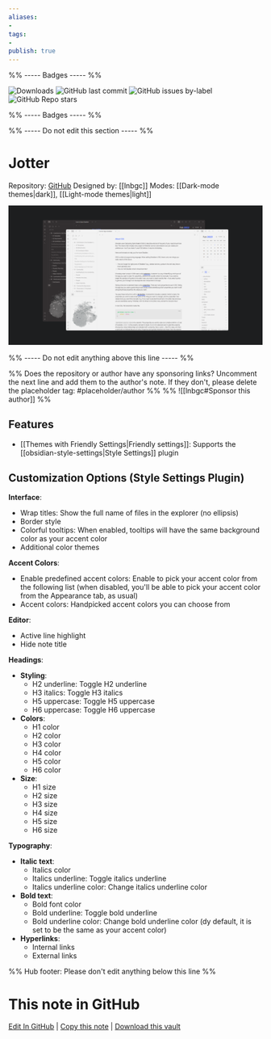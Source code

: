 ```yaml
---
aliases:
- 
tags: 
- 
publish: true
---
```


%% ----- Badges ----- %%

![Downloads](https://img.shields.io/badge/downloads-5659-573E7A?style=for-the-badge&logo=)
![GitHub last commit](https://img.shields.io/github/last-commit/lnbgc/obsidian-jotter?color=573E7A&label=last%20update&logo=github&style=for-the-badge)
![GitHub issues by-label](https://img.shields.io/github/issues/lnbgc/obsidian-jotter/help%20wanted?color=573E7A&logo=github&style=for-the-badge) 
![GitHub Repo stars](https://img.shields.io/github/stars/lnbgc/obsidian-jotter?color=573E7A&logo=github&style=for-the-badge)

%% ----- Badges ----- %%

%% ----- Do not edit this section ----- %%

# Jotter

Repository: [GitHub](https://github.com/lnbgc/obsidian-jotter)
Designed by: [[lnbgc]]
Modes: [[Dark-mode themes|dark]], [[Light-mode themes|light]]



![screenshot](https://github.com/lnbgc/obsidian-jotter/raw/HEAD/jotter.png)

%% ----- Do not edit anything above this line ----- %% 

%% Does the repository or author have any sponsoring links? Uncomment the next line and add them to the author's note. If they don't, please delete the placeholder tag: #placeholder/author %%
%% ![[lnbgc#Sponsor this author]] %%


## Features

- [[Themes with Friendly Settings|Friendly settings]]: Supports the [[obsidian-style-settings|Style Settings]] plugin

## Customization Options (Style Settings Plugin) 

**Interface**: 
- Wrap titles: Show the full name of files in the explorer (no ellipsis)
- Border style
- Colorful tooltips: When enabled, tooltips will have the same background color as your accent color
- Additional color themes

**Accent Colors**: 
- Enable predefined accent colors: Enable to pick your accent color from the following list (when disabled, you'll be able to pick your accent color from the Appearance tab, as usual)
- Accent colors: Handpicked accent colors you can choose from

**Editor**: 
- Active line highlight
- Hide note title

**Headings**: 
- **Styling**: 
    - H2 underline: Toggle H2 underline
    - H3 italics: Toggle H3 italics
    - H5 uppercase: Toggle H5 uppercase
    - H6 uppercase: Toggle H6 uppercase
- **Colors**: 
    - H1 color
    - H2 color
    - H3 color
    - H4 color
    - H5 color
    - H6 color
- **Size**: 
    - H1 size
    - H2 size
    - H3 size
    - H4 size
    - H5 size
    - H6 size

**Typography**: 
- **Italic text**: 
    - Italics color
    - Italics underline: Toggle italics underline
    - Italics underline color: Change italics underline color
- **Bold text**: 
    - Bold font color
    - Bold underline: Toggle bold underline
    - Bold underline color: Change bold underline color (dy default, it is set to be the same as your accent color)
- **Hyperlinks**: 
    - Internal links
    - External links


%% Hub footer: Please don't edit anything below this line %%

# This note in GitHub

<span class="git-footer">[Edit In GitHub](https://github.dev/obsidian-community/obsidian-hub/blob/main/02%20-%20Community%20Expansions/02.05%20All%20Community%20Expansions/Themes/Jotter.md "git-hub-edit-note") | [Copy this note](https://raw.githubusercontent.com/obsidian-community/obsidian-hub/main/02%20-%20Community%20Expansions/02.05%20All%20Community%20Expansions/Themes/Jotter.md "git-hub-copy-note") | [Download this vault](https://github.com/obsidian-community/obsidian-hub/archive/refs/heads/main.zip "git-hub-download-vault") </span>
